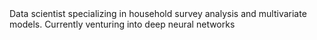 <!--
**Geovacoco/Geovacoco** is a ✨ _special_ ✨ repository because its `README.md` (this file) appears on your GitHub profile.

Here are some ideas to get you started:
- ## Hi 👋
- 🔭 I’m currently working on ...
- 🌱 👋 I’m currently learning ...
- 👯 I’m looking to collaborate on ...
- 🤔 I’m looking for help with ...
- 💬 Ask me about ...
- 📫 How to reach me: ...
- 😄 Pronouns: ...
- ⚡ Fun fact: ...
--> Data scientist specializing in household survey analysis and multivariate models. Currently venturing into deep neural networks

